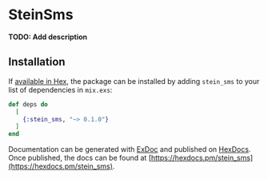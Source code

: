 # SteinSms

**TODO: Add description**

## Installation

If [available in Hex](https://hex.pm/docs/publish), the package can be installed
by adding `stein_sms` to your list of dependencies in `mix.exs`:

```elixir
def deps do
  [
    {:stein_sms, "~> 0.1.0"}
  ]
end
```

Documentation can be generated with [ExDoc](https://github.com/elixir-lang/ex_doc)
and published on [HexDocs](https://hexdocs.pm). Once published, the docs can
be found at [https://hexdocs.pm/stein_sms](https://hexdocs.pm/stein_sms).

